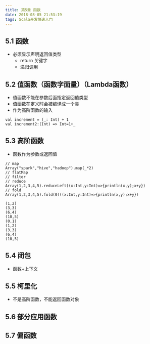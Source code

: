 ```yaml
---
title: 第5章 函数
date: 2018-08-05 21:53:19
tags: Scala开发快速入门
---
```

## 5.1 函数
- 必须显示声明返回值类型
  + return 关键字
  + 递归调用

## 5.2 值函数（函数字面量）（Lambda函数）
- 值函数不能在参数后面指定返回值类型
- 值函数在定义时会被编译成一个类
- 作为高阶函数的输入


```scala211
val increment = (_: Int) + 1
val increment2:(Int) => Int=1+_
```


## 5.3 高阶函数
- 函数作为参数或返回值


```scala211
// map
Array("spark","hive","hadoop").map(_*2)
// flatMap
// filter
// reduce
Array(1,2,3,4,5).reduceLeft((x:Int,y:Int)=>{println(x,y);x+y})
// fold
Array(1,2,3,4,5).fold(0)((x:Int,y:Int)=>{println(x,y);x+y})
```

    (1,2)
    (3,3)
    (6,4)
    (10,5)
    (0,1)
    (1,2)
    (3,3)
    (6,4)
    (10,5)





## 5.4 闭包
- 函数+上下文

## 5.5 柯里化
- 不是高阶函数，不能返回函数对象

## 5.6 部分应用函数


## 5.7 偏函数